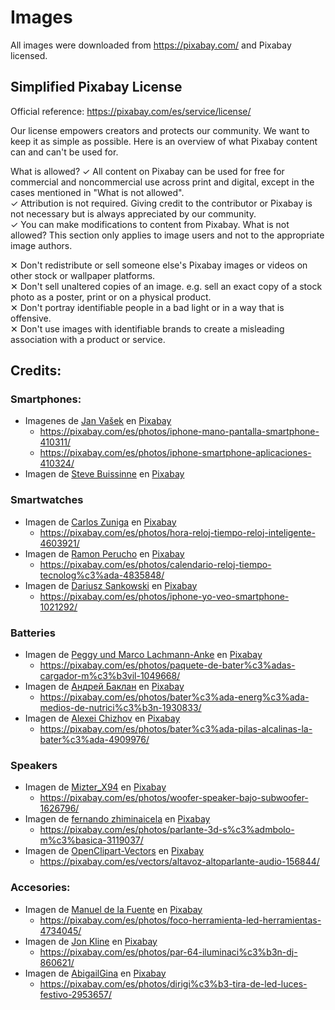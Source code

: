 # Images
All images were downloaded from https://pixabay.com/ and Pixabay licensed. 

## Simplified Pixabay License
Official reference: https://pixabay.com/es/service/license/  

Our license empowers creators and protects our community. We want to keep it as simple as possible. Here is an overview of what Pixabay content can and can't be used for.

What is allowed?
✓	All content on Pixabay can be used for free for commercial and noncommercial use across print and digital, except in the cases mentioned in "What is not allowed".  
✓	Attribution is not required. Giving credit to the contributor or Pixabay is not necessary but is always appreciated by our community.  
✓	You can make modifications to content from Pixabay.
What is not allowed?
This section only applies to image users and not to the appropriate image authors.  


✕	Don't redistribute or sell someone else's Pixabay images or videos on other stock or wallpaper platforms.  
✕	Don't sell unaltered copies of an image. e.g. sell an exact copy of a stock photo as a poster, print or on a physical product.  
✕	Don't portray identifiable people in a bad light or in a way that is offensive.  
✕	Don't use images with identifiable brands to create a misleading association with a product or service.  


## Credits:

### Smartphones:

* Imagenes de <a href="https://pixabay.com/es/users/jeshoots-com-264599/?utm_source=link-attribution&amp;utm_medium=referral&amp;utm_campaign=image&amp;utm_content=410324">Jan Vašek</a> en <a href="https://pixabay.com/es/?utm_source=link-attribution&amp;utm_medium=referral&amp;utm_campaign=image&amp;utm_content=410324">Pixabay</a>
  * https://pixabay.com/es/photos/iphone-mano-pantalla-smartphone-410311/
  * https://pixabay.com/es/photos/iphone-smartphone-aplicaciones-410324/
* Imagen de <a href="https://pixabay.com/es/users/stevepb-282134/?utm_source=link-attribution&amp;utm_medium=referral&amp;utm_campaign=image&amp;utm_content=1894723">Steve Buissinne</a> en <a href="https://pixabay.com/es/?utm_source=link-attribution&amp;utm_medium=referral&amp;utm_campaign=image&amp;utm_content=1894723">Pixabay</a>

### Smartwatches

* Imagen de <a href="https://pixabay.com/es/users/czniga-10966613/?utm_source=link-attribution&amp;utm_medium=referral&amp;utm_campaign=image&amp;utm_content=4603921">Carlos Zuniga</a> en <a href="https://pixabay.com/es/?utm_source=link-attribution&amp;utm_medium=referral&amp;utm_campaign=image&amp;utm_content=4603921">Pixabay</a>
  * https://pixabay.com/es/photos/hora-reloj-tiempo-reloj-inteligente-4603921/
* Imagen de <a href="https://pixabay.com/es/users/rperucho-7689351/?utm_source=link-attribution&amp;utm_medium=referral&amp;utm_campaign=image&amp;utm_content=4835848">Ramon Perucho</a> en <a href="https://pixabay.com/es/?utm_source=link-attribution&amp;utm_medium=referral&amp;utm_campaign=image&amp;utm_content=4835848">Pixabay</a>
  * https://pixabay.com/es/photos/calendario-reloj-tiempo-tecnolog%c3%ada-4835848/
* Imagen de <a href="https://pixabay.com/es/users/dariuszsankowski-1441456/?utm_source=link-attribution&amp;utm_medium=referral&amp;utm_campaign=image&amp;utm_content=1021292">Dariusz Sankowski</a> en <a href="https://pixabay.com/es/?utm_source=link-attribution&amp;utm_medium=referral&amp;utm_campaign=image&amp;utm_content=1021292">Pixabay</a>
  * https://pixabay.com/es/photos/iphone-yo-veo-smartphone-1021292/

### Batteries

* Imagen de <a href="https://pixabay.com/es/users/peggy_marco-1553824/?utm_source=link-attribution&amp;utm_medium=referral&amp;utm_campaign=image&amp;utm_content=1049668">Peggy und Marco Lachmann-Anke</a> en <a href="https://pixabay.com/es/?utm_source=link-attribution&amp;utm_medium=referral&amp;utm_campaign=image&amp;utm_content=1049668">Pixabay</a>
  * https://pixabay.com/es/photos/paquete-de-bater%c3%adas-cargador-m%c3%b3vil-1049668/
* Imagen de <a href="https://pixabay.com/es/users/visor69-3487920/?utm_source=link-attribution&amp;utm_medium=referral&amp;utm_campaign=image&amp;utm_content=1930833">Андрей Баклан</a> en <a href="https://pixabay.com/es/?utm_source=link-attribution&amp;utm_medium=referral&amp;utm_campaign=image&amp;utm_content=1930833">Pixabay</a>
  * https://pixabay.com/es/photos/bater%c3%ada-energ%c3%ada-medios-de-nutrici%c3%b3n-1930833/
* Imagen de <a href="https://pixabay.com/es/users/alexei_other-9114223/?utm_source=link-attribution&amp;utm_medium=referral&amp;utm_campaign=image&amp;utm_content=4909976">Alexei Chizhov</a> en <a href="https://pixabay.com/es/?utm_source=link-attribution&amp;utm_medium=referral&amp;utm_campaign=image&amp;utm_content=4909976">Pixabay</a>
  * https://pixabay.com/es/photos/bater%c3%ada-pilas-alcalinas-la-bater%c3%ada-4909976/

### Speakers

* Imagen de <a href="https://pixabay.com/es/users/mizter_x94-2533164/?utm_source=link-attribution&amp;utm_medium=referral&amp;utm_campaign=image&amp;utm_content=1626796">Mizter_X94</a> en <a href="https://pixabay.com/es/?utm_source=link-attribution&amp;utm_medium=referral&amp;utm_campaign=image&amp;utm_content=1626796">Pixabay</a>
  * https://pixabay.com/es/photos/woofer-speaker-bajo-subwoofer-1626796/
* Imagen de <a href="https://pixabay.com/es/users/fernandozhiminaicela-6246704/?utm_source=link-attribution&amp;utm_medium=referral&amp;utm_campaign=image&amp;utm_content=3119037">fernando zhiminaicela</a> en <a href="https://pixabay.com/es/?utm_source=link-attribution&amp;utm_medium=referral&amp;utm_campaign=image&amp;utm_content=3119037">Pixabay</a>
  * https://pixabay.com/es/photos/parlante-3d-s%c3%admbolo-m%c3%basica-3119037/
* Imagen de <a href="https://pixabay.com/es/users/openclipart-vectors-30363/?utm_source=link-attribution&amp;utm_medium=referral&amp;utm_campaign=image&amp;utm_content=156844">OpenClipart-Vectors</a> en <a href="https://pixabay.com/es/?utm_source=link-attribution&amp;utm_medium=referral&amp;utm_campaign=image&amp;utm_content=156844">Pixabay</a>
  * https://pixabay.com/es/vectors/altavoz-altoparlante-audio-156844/

### Accesories:
* Imagen de <a href="https://pixabay.com/es/users/mfuente-1590732/?utm_source=link-attribution&amp;utm_medium=referral&amp;utm_campaign=image&amp;utm_content=4734045">Manuel de la Fuente</a> en <a href="https://pixabay.com/es/?utm_source=link-attribution&amp;utm_medium=referral&amp;utm_campaign=image&amp;utm_content=4734045">Pixabay</a>
  * https://pixabay.com/es/photos/foco-herramienta-led-herramientas-4734045/
* Imagen de <a href="https://pixabay.com/es/users/jonkline-848975/?utm_source=link-attribution&amp;utm_medium=referral&amp;utm_campaign=image&amp;utm_content=860621">Jon Kline</a> en <a href="https://pixabay.com/es/?utm_source=link-attribution&amp;utm_medium=referral&amp;utm_campaign=image&amp;utm_content=860621">Pixabay</a>
  * https://pixabay.com/es/photos/par-64-iluminaci%c3%b3n-dj-860621/
* Imagen de <a href="https://pixabay.com/es/users/abigailgina-4707118/?utm_source=link-attribution&amp;utm_medium=referral&amp;utm_campaign=image&amp;utm_content=2953657">AbigailGina</a> en <a href="https://pixabay.com/es/?utm_source=link-attribution&amp;utm_medium=referral&amp;utm_campaign=image&amp;utm_content=2953657">Pixabay</a>
  * https://pixabay.com/es/photos/dirigi%c3%b3-tira-de-led-luces-festivo-2953657/